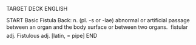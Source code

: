 TARGET DECK
ENGLISH

START
Basic
Fistula
Back: n. (pl. -s or -lae) abnormal or artificial passage between an organ and the body surface or between two organs.  fistular adj. Fistulous adj. [latin, = pipe]
END
